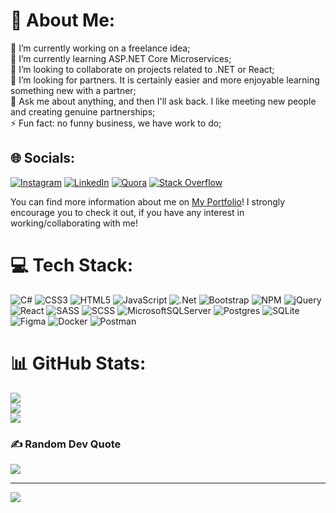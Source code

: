 # 💫 About Me:
🔭 I’m currently working on a freelance idea;<br>🌱 I’m currently learning ASP.NET Core Microservices;<br>👯 I’m looking to collaborate on projects related to .NET or React;<br>🤔 I’m looking for partners. It is certainly easier and more enjoyable learning something new with a partner;<br>💬 Ask me about anything, and then I'll ask back. I like meeting new people and creating genuine partnerships;<br>⚡ Fun fact: no funny business, we have work to do;



## 🌐 Socials:
[![Instagram](https://img.shields.io/badge/Instagram-%23E4405F.svg?logo=Instagram&logoColor=white)](https://instagram.com/yoantodorovv) [![LinkedIn](https://img.shields.io/badge/LinkedIn-%230077B5.svg?logo=linkedin&logoColor=white)](https://linkedin.com/in/yoan-todorov-22a261214) [![Quora](https://img.shields.io/badge/Quora-%23B92B27.svg?logo=Quora&logoColor=white)](https://quora.com/profile/Yoan-Todorov-3) [![Stack Overflow](https://img.shields.io/badge/-Stackoverflow-FE7A16?logo=stack-overflow&logoColor=white)](https://stackoverflow.com/users/17673288)

You can find more information about me on [My Portfolio](https://portfolio-6adb8.web.app/)! I strongly encourage you to check it out, if you have any interest in working/collaborating with me!

# 💻 Tech Stack:
![C#](https://img.shields.io/badge/c%23-%23239120.svg?style=flat&logo=c-sharp&logoColor=white) ![CSS3](https://img.shields.io/badge/css3-%231572B6.svg?style=flat&logo=css3&logoColor=white) ![HTML5](https://img.shields.io/badge/html5-%23E34F26.svg?style=flat&logo=html5&logoColor=white) ![JavaScript](https://img.shields.io/badge/javascript-%23323330.svg?style=flat&logo=javascript&logoColor=%23F7DF1E) ![.Net](https://img.shields.io/badge/.NET-5C2D91?style=flat&logo=.net&logoColor=white) ![Bootstrap](https://img.shields.io/badge/bootstrap-%23563D7C.svg?style=flat&logo=bootstrap&logoColor=white) ![NPM](https://img.shields.io/badge/NPM-%23000000.svg?style=flat&logo=npm&logoColor=white) ![jQuery](https://img.shields.io/badge/jquery-%230769AD.svg?style=flat&logo=jquery&logoColor=white) ![React](https://img.shields.io/badge/react-%2320232a.svg?style=flat&logo=react&logoColor=%2361DAFB) ![SASS](https://img.shields.io/badge/SASS-hotpink.svg?style=flat&logo=SASS&logoColor=white) ![SCSS](https://img.shields.io/badge/SCSS-hotpink.svg?style=flat&logo=SCSS&logoColor=white) ![MicrosoftSQLServer](https://img.shields.io/badge/Microsoft%20SQL%20Sever-CC2927?style=flat&logo=microsoft%20sql%20server&logoColor=white) ![Postgres](https://img.shields.io/badge/postgres-%23316192.svg?style=flat&logo=postgresql&logoColor=white) ![SQLite](https://img.shields.io/badge/sqlite-%2307405e.svg?style=flat&logo=sqlite&logoColor=white) 	![Figma](https://img.shields.io/badge/figma-%23F24E1E.svg?style=flat&logo=figma&logoColor=white) ![Docker](https://img.shields.io/badge/docker-%230db7ed.svg?style=flat&logo=docker&logoColor=white) ![Postman](https://img.shields.io/badge/Postman-FF6C37?style=flat&logo=postman&logoColor=white)
# 📊 GitHub Stats:
![](https://github-readme-stats.vercel.app/api?username=yoantodorovv&theme=slateorange&hide_border=false&include_all_commits=true&count_private=false)<br/>
![](https://github-readme-streak-stats.herokuapp.com/?user=yoantodorovv&theme=slateorange&hide_border=false)<br/>
![](https://github-readme-stats.vercel.app/api/top-langs/?username=yoantodorovv&theme=slateorange&hide_border=false&include_all_commits=true&count_private=false&layout=compact)

### ✍️ Random Dev Quote
![](https://quotes-github-readme.vercel.app/api?type=vetical&theme=gruvbox)

---
[![](https://visitcount.itsvg.in/api?id=yoantodorovv&icon=5&color=2)](https://visitcount.itsvg.in)

<!-- Proudly created with GPRM ( https://gprm.itsvg.in ) -->
